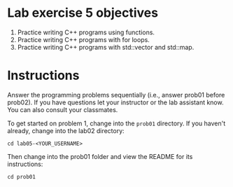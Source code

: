 # Lab exercise 5 objectives
1. Practice writing C++ programs using functions.
2. Practice writing C++ programs with for loops.
3. Practice writing C++ programs with std::vector and std::map.

# Instructions
Answer the programming problems sequentially (i.e., answer prob01 before prob02). 
If you have questions let your instructor or the lab assistant know. You can also consult your classmates.

To get started on problem 1, change into the `prob01` directory. If you haven't already, change into the lab02 directory:
```
cd lab05-<YOUR_USERNAME>
```

Then change into the prob01 folder and view the README for its instructions:
```
cd prob01
```
